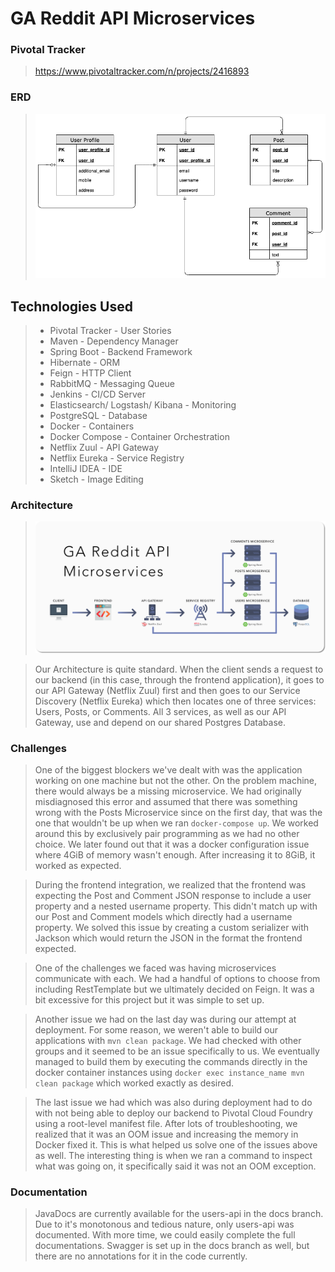 # GA Reddit API Microservices

### Pivotal Tracker
>https://www.pivotaltracker.com/n/projects/2416893

### ERD
>![Image of ERD](https://github.com/magfurulabeer/ga-reddit-api-monolith/blob/master/erd-final.png)

## Technologies Used
>* Pivotal Tracker - User Stories
>* Maven - Dependency Manager
>* Spring Boot - Backend Framework
>* Hibernate - ORM
>* Feign - HTTP Client
>* RabbitMQ - Messaging Queue
>* Jenkins - CI/CD Server
>* Elasticsearch/ Logstash/ Kibana - Monitoring
>* PostgreSQL - Database
>* Docker - Containers
>* Docker Compose - Container Orchestration 
>* Netflix Zuul - API Gateway
>* Netflix Eureka - Service Registry
>* IntelliJ IDEA - IDE
>* Sketch - Image Editing

### Architecture
>![Image of Architecture](https://github.com/magfurulabeer/ga-reddit-api-microservices/blob/master/docs/assets/architecture-diagram.png)

>Our Architecture is quite standard. When the client sends a request to our backend (in this case, through the frontend application), it goes to our API Gateway (Netflix Zuul) first and then goes to our Service Discovery (Netflix Eureka) which then locates one of three services: Users, Posts, or Comments. All 3 services, as well as our API Gateway, use and depend on our shared Postgres Database.

### Challenges

>One of the biggest blockers we've dealt with was the application working on one machine but not the other. On the problem machine, there would always be a missing microservice. We had originally misdiagnosed this error and assumed that there was something wrong with the Posts Microservice since on the first day, that was the one that wouldn't be up when we ran `docker-compose up`. We worked around this by exclusively pair programming as we had no other choice. We later found out that it was a docker configuration issue where 4GiB of memory wasn't enough. After increasing it to 8GiB, it worked as expected.

>During the frontend integration, we realized that the frontend was expecting the Post and Comment JSON response to include a user property and a nested username property. This didn't match up with our Post and Comment models which directly had a username property. We solved this issue by creating a custom serializer with Jackson which would return the JSON in the format the frontend expected.

>One of the challenges we faced was having microservices communicate with each. We had a handful of options to choose from including RestTemplate but we ultimately decided on Feign. It was a bit excessive for this project but it was simple to set up.

>Another issue we had on the last day was during our attempt at deployment. For some reason, we weren't able to build our applications with `mvn clean package`. We had checked with other groups and it seemed to be an issue specifically to us. We eventually managed to build them by executing the commands directly in the docker container instances using `docker exec instance_name mvn clean package` which worked exactly as desired.

>The last issue we had which was also during deployment had to do with not being able to deploy our backend to Pivotal Cloud Foundry using a root-level manifest file. After lots of troubleshooting, we realized that it was an OOM issue and increasing the memory in Docker fixed it. This is what helped us solve one of the issues above as well. The interesting thing is when we ran a command to inspect what was going on, it specifically said it was not an OOM exception.

### Documentation
>JavaDocs are currently available for the users-api in the docs branch. Due to it's monotonous and tedious nature, only users-api was documented. With more time, we could easily complete the full documentations. Swagger is set up in the docs branch as well, but there are no annotations for it in the code currently.
